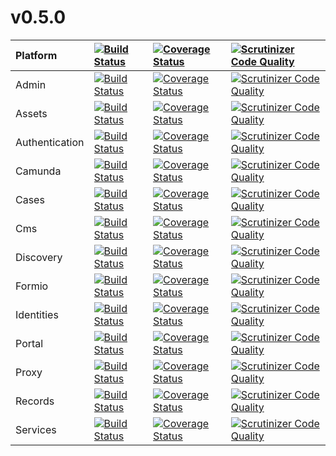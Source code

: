 # v0.5.0

| Platform | [![Build Status](https://travis-ci.org/DigitalState/Platform.svg?branch=0.5.0)](https://travis-ci.org/DigitalState/Platform) | [![Coverage Status](https://coveralls.io/repos/github/DigitalState/Platform/badge.svg?branch=0.5.0)](https://coveralls.io/github/DigitalState/Platform?branch=0.5.0) | [![Scrutinizer Code Quality](https://scrutinizer-ci.com/g/DigitalState/Platform/badges/quality-score.png?b=0.5.0)](https://scrutinizer-ci.com/g/DigitalState/Platform/?branch=0.5.0) |
| :-- | :-- | :-- | :-- |
| Admin | [![Build Status](https://travis-ci.org/DigitalState/Admin.svg?branch=0.5.0)](https://travis-ci.org/DigitalState/Admin) | [![Coverage Status](https://coveralls.io/repos/github/DigitalState/Admin/badge.svg?branch=0.5.0)](https://coveralls.io/github/DigitalState/Admin?branch=0.5.0) | [![Scrutinizer Code Quality](https://scrutinizer-ci.com/g/DigitalState/Admin/badges/quality-score.png?b=0.5.0)](https://scrutinizer-ci.com/g/DigitalState/Admin/?branch=0.5.0) |
| Assets | [![Build Status](https://travis-ci.org/DigitalState/Assets.svg?branch=0.5.0)](https://travis-ci.org/DigitalState/Assets) | [![Coverage Status](https://coveralls.io/repos/github/DigitalState/Assets/badge.svg?branch=0.5.0)](https://coveralls.io/github/DigitalState/Assets?branch=0.5.0) | [![Scrutinizer Code Quality](https://scrutinizer-ci.com/g/DigitalState/Assets/badges/quality-score.png?b=0.5.0)](https://scrutinizer-ci.com/g/DigitalState/Assets/?branch=0.5.0) |
| Authentication | [![Build Status](https://travis-ci.org/DigitalState/Authentication.svg?branch=0.5.0)](https://travis-ci.org/DigitalState/Authentication) | [![Coverage Status](https://coveralls.io/repos/github/DigitalState/Authentication/badge.svg?branch=0.5.0)](https://coveralls.io/github/DigitalState/Authentication?branch=0.5.0) | [![Scrutinizer Code Quality](https://scrutinizer-ci.com/g/DigitalState/Authentication/badges/quality-score.png?b=0.5.0)](https://scrutinizer-ci.com/g/DigitalState/Authentication/?branch=0.5.0) |
| Camunda | [![Build Status](https://travis-ci.org/DigitalState/Camunda.svg?branch=0.5.0)](https://travis-ci.org/DigitalState/Camunda) | [![Coverage Status](https://coveralls.io/repos/github/DigitalState/Camunda/badge.svg?branch=0.5.0)](https://coveralls.io/github/DigitalState/Camunda?branch=0.5.0) | [![Scrutinizer Code Quality](https://scrutinizer-ci.com/g/DigitalState/Camunda/badges/quality-score.png?b=0.5.0)](https://scrutinizer-ci.com/g/DigitalState/Camunda/?branch=0.5.0) |
| Cases | [![Build Status](https://travis-ci.org/DigitalState/Cases.svg?branch=0.5.0)](https://travis-ci.org/DigitalState/Cases) | [![Coverage Status](https://coveralls.io/repos/github/DigitalState/Cases/badge.svg?branch=0.5.0)](https://coveralls.io/github/DigitalState/Cases?branch=0.5.0) | [![Scrutinizer Code Quality](https://scrutinizer-ci.com/g/DigitalState/Cases/badges/quality-score.png?b=0.5.0)](https://scrutinizer-ci.com/g/DigitalState/Cases/?branch=0.5.0) |
| Cms | [![Build Status](https://travis-ci.org/DigitalState/Cms.svg?branch=0.5.0)](https://travis-ci.org/DigitalState/Cms) | [![Coverage Status](https://coveralls.io/repos/github/DigitalState/Cms/badge.svg?branch=0.5.0)](https://coveralls.io/github/DigitalState/Cms?branch=0.5.0) | [![Scrutinizer Code Quality](https://scrutinizer-ci.com/g/DigitalState/Cms/badges/quality-score.png?b=0.5.0)](https://scrutinizer-ci.com/g/DigitalState/Cms/?branch=0.5.0) |
| Discovery | [![Build Status](https://travis-ci.org/DigitalState/Discovery.svg?branch=0.5.0)](https://travis-ci.org/DigitalState/Discovery) | [![Coverage Status](https://coveralls.io/repos/github/DigitalState/Discovery/badge.svg?branch=0.5.0)](https://coveralls.io/github/DigitalState/Discovery?branch=0.5.0) | [![Scrutinizer Code Quality](https://scrutinizer-ci.com/g/DigitalState/Discovery/badges/quality-score.png?b=0.5.0)](https://scrutinizer-ci.com/g/DigitalState/Discovery/?branch=0.5.0) |
| Formio | [![Build Status](https://travis-ci.org/DigitalState/Formio.svg?branch=0.5.0)](https://travis-ci.org/DigitalState/Formio) | [![Coverage Status](https://coveralls.io/repos/github/DigitalState/Formio/badge.svg?branch=0.5.0)](https://coveralls.io/github/DigitalState/Formio?branch=0.5.0) | [![Scrutinizer Code Quality](https://scrutinizer-ci.com/g/DigitalState/Formio/badges/quality-score.png?b=0.5.0)](https://scrutinizer-ci.com/g/DigitalState/Formio/?branch=0.5.0) |
| Identities | [![Build Status](https://travis-ci.org/DigitalState/Identities.svg?branch=0.5.0)](https://travis-ci.org/DigitalState/Identities) | [![Coverage Status](https://coveralls.io/repos/github/DigitalState/Identities/badge.svg?branch=0.5.0)](https://coveralls.io/github/DigitalState/Identities?branch=0.5.0) | [![Scrutinizer Code Quality](https://scrutinizer-ci.com/g/DigitalState/Identities/badges/quality-score.png?b=0.5.0)](https://scrutinizer-ci.com/g/DigitalState/Identities/?branch=0.5.0) |
| Portal | [![Build Status](https://travis-ci.org/DigitalState/Portal.svg?branch=0.5.0)](https://travis-ci.org/DigitalState/Portal) | [![Coverage Status](https://coveralls.io/repos/github/DigitalState/Portal/badge.svg?branch=0.5.0)](https://coveralls.io/github/DigitalState/Portal?branch=0.5.0) | [![Scrutinizer Code Quality](https://scrutinizer-ci.com/g/DigitalState/Portal/badges/quality-score.png?b=0.5.0)](https://scrutinizer-ci.com/g/DigitalState/Portal/?branch=0.5.0) |
| Proxy | [![Build Status](https://travis-ci.org/DigitalState/Proxy.svg?branch=0.5.0)](https://travis-ci.org/DigitalState/Proxy) | [![Coverage Status](https://coveralls.io/repos/github/DigitalState/Proxy/badge.svg?branch=0.5.0)](https://coveralls.io/github/DigitalState/Proxy?branch=0.5.0) | [![Scrutinizer Code Quality](https://scrutinizer-ci.com/g/DigitalState/Proxy/badges/quality-score.png?b=0.5.0)](https://scrutinizer-ci.com/g/DigitalState/Proxy/?branch=0.5.0) |
| Records | [![Build Status](https://travis-ci.org/DigitalState/Records.svg?branch=0.5.0)](https://travis-ci.org/DigitalState/Records) | [![Coverage Status](https://coveralls.io/repos/github/DigitalState/Records/badge.svg?branch=0.5.0)](https://coveralls.io/github/DigitalState/Records?branch=0.5.0) | [![Scrutinizer Code Quality](https://scrutinizer-ci.com/g/DigitalState/Records/badges/quality-score.png?b=0.5.0)](https://scrutinizer-ci.com/g/DigitalState/Records/?branch=0.5.0) |
| Services | [![Build Status](https://travis-ci.org/DigitalState/Services.svg?branch=0.5.0)](https://travis-ci.org/DigitalState/Services) | [![Coverage Status](https://coveralls.io/repos/github/DigitalState/Services/badge.svg?branch=0.5.0)](https://coveralls.io/github/DigitalState/Services?branch=0.5.0) | [![Scrutinizer Code Quality](https://scrutinizer-ci.com/g/DigitalState/Services/badges/quality-score.png?b=0.5.0)](https://scrutinizer-ci.com/g/DigitalState/Services/?branch=0.5.0) |

